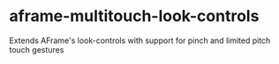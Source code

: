 # aframe-multitouch-look-controls
Extends AFrame's look-controls with support for pinch and limited pitch touch gestures
